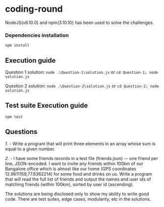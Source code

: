 # coding-round

NodeJS(v6.10.0) and npm(3.10.10) has been used to solve the challenges.

### Dependencies installation
`npm install`

## Execution guide

Question 1 solution: `node .\Question-1\solution.js` or `cd Question-1; node solution.js`

Question 2 solution: `node .\Question-2\solution.js` or `cd Question-2; node solution.js`

## Test suite Execution guide
`npm test`

## Questions
*1.* - Write a program that will print three elements in an array whose sum is 
equal to a given number.

*2.* - I have some friends records in a text file (friends.json) -- one friend 
per line, JSON-encoded. I want to invite any friends within 100km of our 
Bangalore office which is almost like our home (GPS coordinates 
12.9611159,77.6362214) for some food and drinks on us. Write a program that 
will read the full list of friends and output the names and user ids of 
matching friends (within 100km), sorted by user id (ascending).

The solutions are being disclosed only to show my ability to write good code. There are test suites, edge cases, modularity, etc in the solutions.
